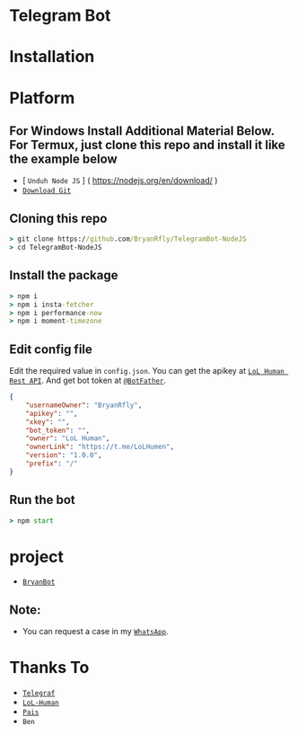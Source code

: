 # Telegram Bot

# Installation

# Platform 
## For Windows Install Additional Material Below. For Termux, just clone this repo and install it like the example below 
 

* [ `Unduh Node JS` ] ( https://nodejs.org/en/download/ )
* [`Download Git`](https://git-scm.com/download/win)


## Cloning this repo
```cmd
> git clone https://github.com/BryanRfly/TelegramBot-NodeJS
> cd TelegramBot-NodeJS
```

## Install the package
```cmd
> npm i
> npm i insta-fetcher
> npm i performance-now 
> npm i moment-timezone
```

## Edit config file
Edit the required value in `config.json`. You can get the apikey at [`LoL Human Rest API`](http://api.lolhuman.xyz/). And get bot token at [`@BotFather`](http://t.me/BotFather).
```json
{ 
    "usernameOwner": "BryanRfly",
    "apikey": "",
    "xkey": "",
    "bot_token": "",
    "owner": "LoL Human",
    "ownerLink": "https://t.me/LoLHumen",
    "version": "1.0.0",
    "prefix": "/"
}
```

## Run the bot
```cmd
> npm start
```

# project 
* [`BryanBot`](https://t.me/BryanRflyy)

## Note:
* You can request a case in my [`WhatsApp`](http://wa.me/6289649480997).

# Thanks To
* [`Telegraf`](https://github.com/telegraf/telegraf)
* [`LoL-Human`](https://github.com/LoL-Human)
* [`Pais`](https://github.com/Paiiss)
* `Ben`
